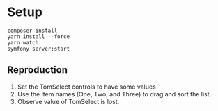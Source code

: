 # Setup

```
composer install
yarn install --force
yarn watch
symfony server:start
```

## Reproduction

 1. Set the TomSelect controls to have some values
 2. Use the item names (One, Two, and Three) to drag and sort the list.
 3. Observe value of TomSelect is lost.
